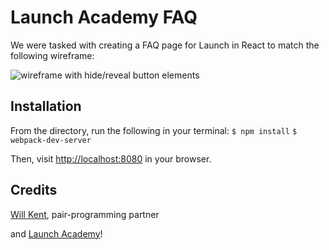 # Launch Academy FAQ

We were tasked with creating a FAQ page for Launch in React to match the following wireframe:

![wireframe with hide/reveal button elements](https://s3.amazonaws.com/horizon-production/images/launch-academy-faq-2.png)

## Installation

From the directory, run the following in your terminal:
```$ npm install```
```$ webpack-dev-server```

Then, visit [http://localhost:8080](http://localhost:8080) in your browser.

## Credits

[Will Kent](https://github.com/wwinslowkent), pair-programming partner

and [Launch Academy](https://github.com/LaunchAcademy)!
